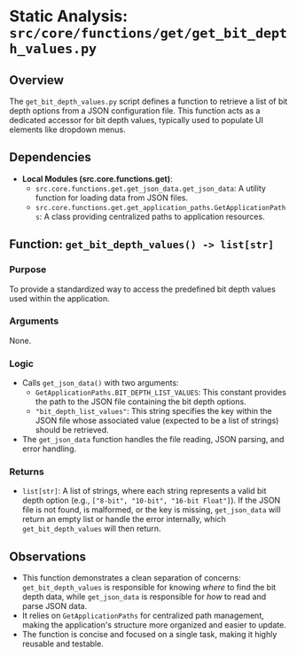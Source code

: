 # Static Analysis: `src/core/functions/get/get_bit_depth_values.py`

## Overview
The `get_bit_depth_values.py` script defines a function to retrieve a list of bit depth options from a JSON configuration file. This function acts as a dedicated accessor for bit depth values, typically used to populate UI elements like dropdown menus.

## Dependencies
- **Local Modules (src.core.functions.get)**:
    - `src.core.functions.get.get_json_data.get_json_data`: A utility function for loading data from JSON files.
    - `src.core.functions.get.get_application_paths.GetApplicationPaths`: A class providing centralized paths to application resources.

## Function: `get_bit_depth_values() -> list[str]`

### Purpose
To provide a standardized way to access the predefined bit depth values used within the application.

### Arguments
None.

### Logic
- Calls `get_json_data()` with two arguments:
    - `GetApplicationPaths.BIT_DEPTH_LIST_VALUES`: This constant provides the path to the JSON file containing the bit depth options.
    - `"bit_depth_list_values"`: This string specifies the key within the JSON file whose associated value (expected to be a list of strings) should be retrieved.
- The `get_json_data` function handles the file reading, JSON parsing, and error handling.

### Returns
- `list[str]`: A list of strings, where each string represents a valid bit depth option (e.g., `["8-bit", "10-bit", "16-bit Float"]`). If the JSON file is not found, is malformed, or the key is missing, `get_json_data` will return an empty list or handle the error internally, which `get_bit_depth_values` will then return.

## Observations
- This function demonstrates a clean separation of concerns: `get_bit_depth_values` is responsible for knowing *where* to find the bit depth data, while `get_json_data` is responsible for *how* to read and parse JSON data.
- It relies on `GetApplicationPaths` for centralized path management, making the application's structure more organized and easier to update.
- The function is concise and focused on a single task, making it highly reusable and testable.
